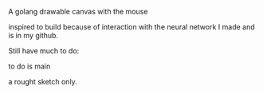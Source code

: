 A golang drawable canvas with the mouse

inspired to build because of interaction with the neural network I made and is in my github.

Still have much to do:

to do is main

a rought sketch only.